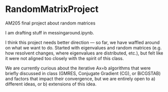 # RandomMatrixProject
AM205 final project about random matrices

I am drafting stuff in messingaround.ipynb. 

I think this project needs better direction — so far, we have waffled around on what we want to do. Started with eigenvalues and random matrices (e.g. how resolvent changes, where eigenvalues are distributed, etc.), but felt like it were not aligned too closely with the spirit of this class.

We are currently curious about the iterative Ax=b algorithms that were briefly discussed in class (GMRES, Conjugate Gradient (CG), or BiCGSTAB) and factors that impact their convergence, but we are entirely open to a) different ideas, or b) extensions of this idea.